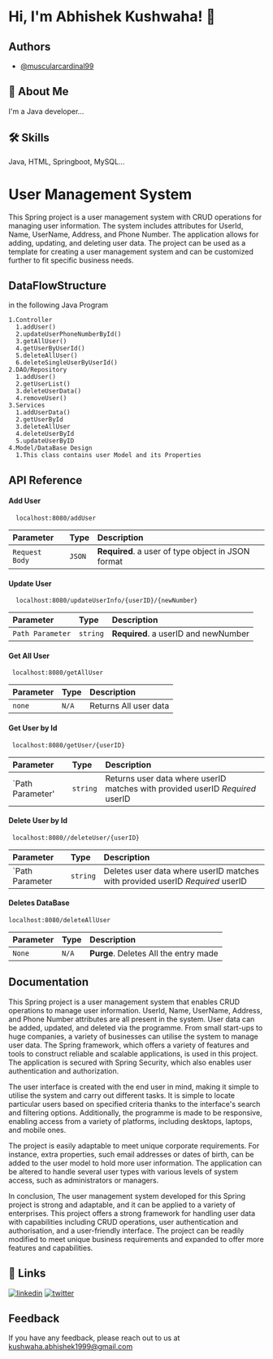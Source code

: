 
# Hi, I'm Abhishek Kushwaha! 👋


## Authors

- [@muscularcardinal99](https://www.https://github.com/muscularcardinal99)


## 🚀 About Me
I'm a Java developer...


## 🛠 Skills
Java, HTML, Springboot, MySQL...


# User Management System

This Spring project is a user management system with CRUD operations for managing user information. The system includes attributes for UserId, Name, UserName, Address, and Phone Number. The application allows for adding, updating, and deleting user data. The project can be used as a template for creating a user management system and can be customized further to fit specific business needs.


## DataFlowStructure
in the following Java Program  

~~~
1.Controller
  1.addUser()
  2.updateUserPhoneNumberById()
  3.getAllUser()
  4.getUserByUserId()
  5.deleteAllUser()
  6.deleteSingleUserByUserId()
2.DAO/Repository
  1.addUser()
  2.getUserList()
  3.deleteUserData()
  4.removeUser()
3.Services
  1.addUserData()
  2.getUserById
  3.deleteAllUser
  4.deleteUserById
  5.updateUserByID
4.Model/DataBase Design
  1.This class contains user Model and its Properties
~~~


## API Reference



#### Add User

```http
  localhost:8080/addUser
```

| Parameter | Type     | Description                |
| :-------- | :------- | :------------------------- |
| `Request Body` | `JSON` | **Required**. a user of type object in JSON format |

#### Update User

```http
  localhost:8080/updateUserInfo/{userID}/{newNumber}
```

| Parameter | Type     | Description                |
| :-------- | :------- | :------------------------- |
| `Path Parameter` | `string` | **Required**. a userID and newNumber |

#### Get All User

```http
 localhost:8080/getAllUser
```

| Parameter | Type     | Description                       |
| :-------- | :------- | :-------------------------------- |
| `none`      | `N/A` | Returns All user data              |




#### Get User by Id

```http
 localhost:8080/getUser/{userID}
```

| Parameter | Type     | Description                                                     |
| :-------- | :------- | :-------------------------------------------------------------- |
| `Path Parameter'      | `string` | Returns user data where userID matches with provided                             userID *Required* userID  |


#### Delete User by Id

```http
 localhost:8080//deleteUser/{userID}
```

| Parameter | Type     | Description                       |
| :-------- | :------- | :-------------------------------- |
| `Path Parameter      | `string` | Deletes user data where userID matches with provided userID *Required* userID  |


#### Deletes DataBase

```http
localhost:8080/deleteAllUser
```

| Parameter | Type     | Description                       |
| :-------- | :------- | :-------------------------------- |
| `None`      | `N/A` | **Purge**. Deletes All the entry made  |


## Documentation

This Spring project is a user management system that enables CRUD operations to manage user
information. UserId, Name, UserName, Address, and Phone Number attributes are all present in the 
system. User data can be added, updated, and deleted via the programme. From small start-ups to huge 
companies, a variety of businesses can utilise the system to manage user data. The Spring framework, 
which offers a variety of features and tools to construct reliable and scalable applications, is used in this 
project. The application is secured with Spring Security, which also enables user authentication and 
authorization.

The user interface is created with the end user in mind, making it simple to utilise the system and carry 
out different tasks. It is simple to locate particular users based on specified criteria thanks to the 
interface's search and filtering options. Additionally, the programme is made to be responsive, enabling 
access from a variety of platforms, including desktops, laptops, and mobile ones.

The project is easily adaptable to meet unique corporate requirements. For instance, extra properties, 
such email addresses or dates of birth, can be added to the user model to hold more user information. 
The application can be altered to handle several user types with various levels of system access, such as 
administrators or managers.


In conclusion,
The user management system developed for this Spring project is strong and adaptable, and it can be 
applied to a variety of enterprises. This project offers a strong framework for handling user data with 
capabilities including CRUD operations, user authentication and authorisation, and a user-friendly 
interface. The project can be readily modified to meet unique business requirements and expanded to 
offer more features and capabilities.




## 🔗 Links
[![linkedin](https://img.shields.io/badge/linkedin-0A66C2?style=for-the-badge&logo=linkedin&logoColor=white)](https://www.linkedin.com/in/muscularcardinal99/)
[![twitter](https://img.shields.io/badge/twitter-1DA1F2?style=for-the-badge&logo=twitter&logoColor=white)](https://twitter.com/LoneWolf_ak99)


## Feedback

If you have any feedback, please reach out to us at kushwaha.abhishek1999@gmail.com
